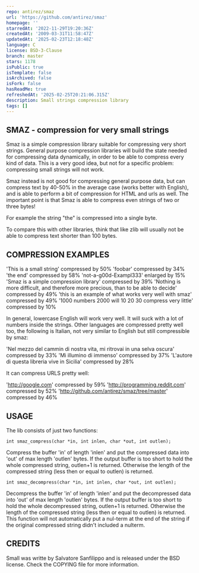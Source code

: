 ```yaml
---
repo: antirez/smaz
url: 'https://github.com/antirez/smaz'
homepage: ''
starredAt: '2022-11-29T19:20:36Z'
createdAt: '2009-03-31T11:58:47Z'
updatedAt: '2025-02-23T12:18:48Z'
language: C
license: BSD-3-Clause
branch: master
stars: 1178
isPublic: true
isTemplate: false
isArchived: false
isFork: false
hasReadMe: true
refreshedAt: '2025-02-25T20:21:06.315Z'
description: Small strings compression library
tags: []
---
```


SMAZ - compression for very small strings
-----------------------------------------

Smaz is a simple compression library suitable for compressing very short
strings. General purpose compression libraries will build the state needed
for compressing data dynamically, in order to be able to compress every kind
of data. This is a very good idea, but not for a specific problem: compressing
small strings will not work.

Smaz instead is not good for compressing general purpose data, but can compress
text by 40-50% in the average case (works better with English), and is able to
perform a bit of compression for HTML and urls as well. The important point is
that Smaz is able to compress even strings of two or three bytes!

For example the string "the" is compressed into a single byte.

To compare this with other libraries, think that like zlib will usually not be able to compress text shorter than 100 bytes.

COMPRESSION EXAMPLES
--------------------

'This is a small string' compressed by 50%
'foobar' compressed by 34%
'the end' compressed by 58%
'not-a-g00d-Exampl333' enlarged by 15%
'Smaz is a simple compression library' compressed by 39%
'Nothing is more difficult, and therefore more precious, than to be able to decide' compressed by 49%
'this is an example of what works very well with smaz' compressed by 49%
'1000 numbers 2000 will 10 20 30 compress very little' compressed by 10%

In general, lowercase English will work very well. It will suck with a lot
of numbers inside the strings. Other languages are compressed pretty well too,
the following is Italian, not very similar to English but still compressible
by smaz:

'Nel mezzo del cammin di nostra vita, mi ritrovai in una selva oscura' compressed by 33%
'Mi illumino di immenso' compressed by 37%
'L'autore di questa libreria vive in Sicilia' compressed by 28%

It can compress URLS pretty well:

'http://google.com' compressed by 59%
'http://programming.reddit.com' compressed by 52%
'http://github.com/antirez/smaz/tree/master' compressed by 46%

USAGE
-----

The lib consists of just two functions:

    int smaz_compress(char *in, int inlen, char *out, int outlen);

Compress the buffer 'in' of length 'inlen' and put the compressed data into
'out' of max length 'outlen' bytes. If the output buffer is too short to hold
the whole compressed string, outlen+1 is returned. Otherwise the length of the
compressed string (less then or equal to outlen) is returned.

    int smaz_decompress(char *in, int inlen, char *out, int outlen);

Decompress the buffer 'in' of length 'inlen' and put the decompressed data into
'out' of max length 'outlen' bytes. If the output buffer is too short to hold
the whole decompressed string, outlen+1 is returned. Otherwise the length of the
compressed string (less then or equal to outlen) is returned. This function will
not automatically put a nul-term at the end of the string if the original
compressed string didn't included a nulterm.


CREDITS
-------

Small was writte by Salvatore Sanfilippo and is released under the BSD license. Check the COPYING file for more information.
